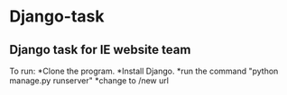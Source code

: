 # Django-task
Django task for IE website team
-----------------------------------------------------------------------------------------------------------------------------
To run:
*Clone the program.
*Install Django.
*run the command "python manage.py runserver"
*change to /new url
